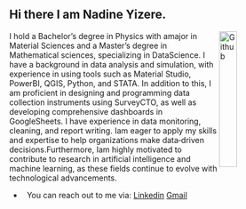 ## Hi there I am  Nadine Yizere.
<img width="25%" align="right" alt="Github"
src="https://user-images.githubusercontent.com/48678280/88862734-4903af80-d201-11ea-968
b-9c939d88a37c.gif" />
I hold a Bachelor’s degree in Physics with amajor in Material Sciences and a Master’s degree in Mathematical sciences, specializing in DataScience. I have a background in data analysis and simulation, with experience in using tools such as Material Studio, PowerBI, QGIS, Python, and STATA. In addition to this, I am proficient in designing and programming data collection instruments using SurveyCTO, as well as developing comprehensive dashboards in GoogleSheets. I have experience in data monitoring, cleaning, and report writing. Iam eager to apply my skills and expertise to help organizations make data‑driven decisions.Furthermore, Iam highly motivated to contribute to research in artificial intelligence and machine learning, as these fields continue to evolve with technological advancements.
- &nbsp; You can  reach out to me via: [Linkedin](https://www.linkedin.com/in/nadine-yizere-2673b224b/) [Gmail](nadine764yzere@gmail.com)
<img src="https://komarev.com/ghpvc/?username=gpy1234&style=flat-square&color=blue"
alt=""/>

